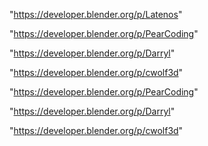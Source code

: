 "https://developer.blender.org/p/Latenos"

"https://developer.blender.org/p/PearCoding"

"https://developer.blender.org/p/Darryl"

"https://developer.blender.org/p/cwolf3d"

 
"https://developer.blender.org/p/PearCoding"


"https://developer.blender.org/p/Darryl"


"https://developer.blender.org/p/cwolf3d"


 
